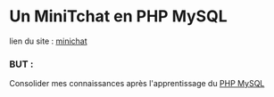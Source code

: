 # Un MiniTchat en PHP MySQL

lien du site : [minichat](https://minitchat.herokuapp.com/)

### BUT :  
Consolider mes connaissances après l'apprentissage du [PHP MySQL](https://github.com/damirdine/phpMySql)
